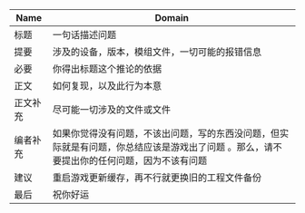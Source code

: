 


|Name|Domain|
|-|-|
|标题|一句话描述问题  
|提要|涉及的设备，版本，模组文件，一切可能的报错信息  
|必要|你得出标题这个推论的依据  
|正文|如何复现，以及此行为本意  
|正文补充|尽可能一切涉及的文件或文件  
|编者补充|如果你觉得没有问题，不该出问题，写的东西没问题，但实际就是有问题，你总结应该是游戏出了问题  。那么，请不要提出你的任何问题，因为不该有问题  
|建议|重启游戏更新缓存，再不行就更换旧的工程文件备份  
|最后|祝你好运  

